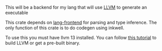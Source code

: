 This will be a backend for my lang that will use [LLVM](https://llvm.org/) to generate an executable

This crate depends on [lang-frontend](https://github.com/Sagrel/lang-frontend) for parsing and type inference. The only function of this crate is to do codegen using inkwell.

To use this you must have llvm 13 installed. You can follow [this tutorial](https://docs.mun-lang.org/ch04-02-building-llvm.html) to build LLVM or get a pre-built binary.